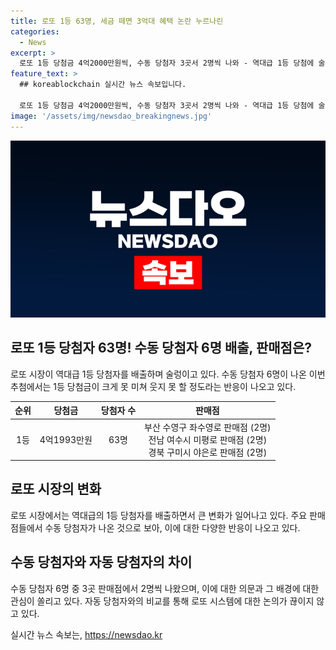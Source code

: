 ```yaml
---
title: 로또 1등 63명, 세금 떼면 3억대 혜택 논란 누르나린
categories:
  - News
excerpt: >
  로또 1등 당첨금 4억2000만원씩, 수동 당첨자 3곳서 2명씩 나와 - 역대급 1등 당첨에 술렁이는 로또 시장, 당첨금은 세금 제하 3억원대로 크게 못 미친다. 수동 당첨자 52명으로 나온 결과에 의구심과 기쁨이 공존한다.
feature_text: >
  ## koreablockchain 실시간 뉴스 속보입니다.

  로또 1등 당첨금 4억2000만원씩, 수동 당첨자 3곳서 2명씩 나와 - 역대급 1등 당첨에 술렁이는 로또 시장, 당첨금은 세금 제하 3억원대로 크게 못 미친다. 수동 당첨자 52명으로 나온 결과에 의구심과 기쁨이 공존한다.
image: '/assets/img/newsdao_breakingnews.jpg'
---
```


<p><img src="/assets/img/newsdao_breakingnews.jpg" alt="koreablockchain 속보" /></p>

<h2 data-ke-size="size26">로또 1등 당첨자 63명! 수동 당첨자 6명 배출, 판매점은?</h2>

<p data-ke-size="size16">로또 시장이 역대급 1등 당첨자를 배출하며 술렁이고 있다. 수동 당첨자 6명이 나온 이번 추첨에서는 1등 당첨금이 크게 못 미쳐 웃지 못 할 정도라는 반응이 나오고 있다.</p>

<table>
    <thead>
        <tr>
            <th style="text-align: center;">순위</th>
            <th style="text-align: center;">당첨금</th>
            <th style="text-align: center;">당첨자 수</th>
            <th style="text-align: center;">판매점</th>
        </tr>
    </thead>
    <tbody>
        <tr>
            <td style="text-align: center;">1등</td>
            <td style="text-align: center;">4억1993만원</td>
            <td style="text-align: center;">63명</td>
            <td style="text-align: center;">부산 수영구 좌수영로 판매점 (2명)<br>전남 여수시 미평로 판매점 (2명)<br>경북 구미시 야은로 판매점 (2명)</td>
        </tr>
    </tbody>
</table>

<h2 data-ke-size="size26">로또 시장의 변화</h2>

<p data-ke-size="size16">로또 시장에서는 역대급의 1등 당첨자를 배출하면서 큰 변화가 일어나고 있다. 주요 판매점들에서 수동 당첨자가 나온 것으로 보아, 이에 대한 다양한 반응이 나오고 있다.</p>

<h2 data-ke-size="size26">수동 당첨자와 자동 당첨자의 차이</h2>

<p data-ke-size="size16">수동 당첨자 6명 중 3곳 판매점에서 2명씩 나왔으며, 이에 대한 의문과 그 배경에 대한 관심이 쏠리고 있다. 자동 당첨자와의 비교를 통해 로또 시스템에 대한 논의가 끊이지 않고 있다.</p>
실시간 뉴스 속보는, <a href="https://newsdao.kr" rel="dofollow">https://newsdao.kr</a>


